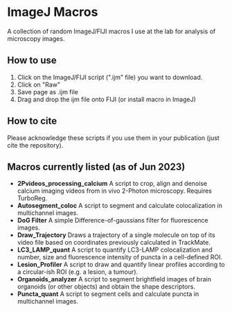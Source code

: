 # ImageJ Macros
A collection of random ImageJ/FIJI macros I use at the lab for analysis of microscopy images.

## How to use
1. Click on the ImageJ/FIJI script (".ijm" file) you want to download.
2. Click on "Raw"
3. Save page as .ijm file
4. Drag and drop the ijm file onto FIJI (or install macro in ImageJ)

## How to cite
Please acknowledge these scripts if you use them in your publication (just cite the repository).

## Macros currently listed (as of Jun 2023)

- **2Pvideos_processing_calcium**  A script to crop, align and denoise calcium imaging videos from in vivo 2-Photon microscopy. Requires TurboReg.
- **Autosegment_coloc**  A script to segment and calculate colocalization in multichannel images.
- **DoG Filter**  A simple Difference-of-gaussians filter for fluorescence images.
- **Draw_Trajectory** Draws a trajectory of a single molecule on top of its video file based on coordinates previously calculated in TrackMate.
- **LC3_LAMP_quant**  A script to quantify LC3-LAMP colocalization and number, size and fluorescence intensity of puncta in a cell-defined ROI.
- **Lesion_Profiler**  A script to draw and quantify linear profiles according to a circular-ish ROI (e.g. a lesion, a tumour).
- **Organoids_analyzer**  A script to segment brightfield images of brain organoids (or other objects) and obtain the shape descriptors.
- **Puncta_quant**  A script to segment cells and calculate puncta in multichannel images.
